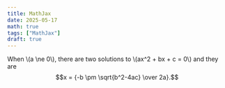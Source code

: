 ```yaml
---
title: MathJax
date: 2025-05-17
math: true
tags: ["MathJax"]
draft: true
---
```


When \\(a \ne 0\\), there are two solutions to \\(ax^2 + bx + c = 0\\) and they are
$$x = {-b \pm \sqrt{b^2-4ac} \over 2a}.$$

